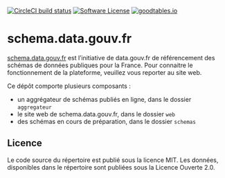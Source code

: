 [![CircleCI build status](https://img.shields.io/circleci/project/github/etalab/schema.data.gouv.fr.svg?style=flat-square)](https://circleci.com/gh/etalab/schema.data.gouv.fr)
[![Software License](https://img.shields.io/badge/Licence-MIT%2C%20Licence%20Ouverte-orange.svg?style=flat-square)](https://github.com/etalab/schema.data.gouv.fr/blob/master/LICENSE.md)
[![goodtables.io](https://goodtables.io/badge/github/etalab/schema.data.gouv.fr.svg)](https://goodtables.io/github/etalab/schema.data.gouv.fr)

# schema.data.gouv.fr

[schema.data.gouv.fr](https://schema.data.gouv.fr) est l’initiative de data.gouv.fr de référencement des schémas de données publiques pour la France. Pour connaitre le fonctionnement de la plateforme, veuillez vous reporter au site web.

Ce dépôt comporte plusieurs composants :
- un aggrégateur de schémas publiés en ligne, dans le dossier `aggregateur`
- le site web de schema.data.gouv.fr, dans le dossier `web`
- des schémas en cours de préparation, dans le dossier `schemas`

## Licence
Le code source du répertoire est publié sous la licence MIT. Les données, disponibles dans le répertoire sont publiées sous la Licence Ouverte 2.0.
